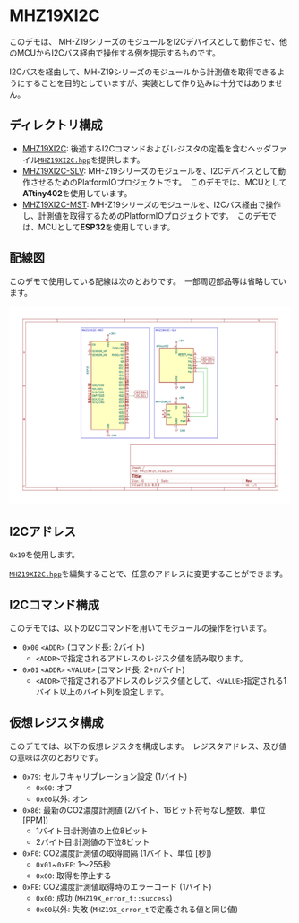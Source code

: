 MHZ19XI2C
=====

このデモは、 MH-Z19シリーズのモジュールをI2Cデバイスとして動作させ、他のMCUからI2Cバス経由で操作する例を提示するものです。

I2Cバスを経由して、MH-Z19シリーズのモジュールから計測値を取得できるようにすることを目的としていますが、実装として作り込みは十分ではありません。

## ディレクトリ構成

- [MHZ19XI2C](./MHZ19XI2C/): 後述するI2Cコマンドおよびレジスタの定義を含むヘッダファイル[`MHZ19XI2C.hpp`](./MHZ19XI2C/MHZ19XI2C.hpp)を提供します。
- [MHZ19XI2C-SLV](./MHZ19XI2C-SLV/): MH-Z19シリーズのモジュールを、I2Cデバイスとして動作させるためのPlatformIOプロジェクトです。　このデモでは、MCUとして**ATtiny402**を使用しています。
- [MHZ19XI2C-MST](./MHZ19XI2C-MST/): MH-Z19シリーズのモジュールを、I2Cバス経由で操作し、計測値を取得するためのPlatformIOプロジェクトです。　このデモでは、MCUとして**ESP32**を使用しています。

## 配線図
このデモで使用している配線は次のとおりです。　一部周辺部品等は省略しています。

![Schematic diagram for this demonstration.](MHZ19XI2C.svg)

## I2Cアドレス
`0x19`を使用します。

[`MHZ19XI2C.hpp`](./MHZ19XI2C/MHZ19XI2C.hpp)を編集することで、任意のアドレスに変更することができます。

## I2Cコマンド構成
このデモでは、以下のI2Cコマンドを用いてモジュールの操作を行います。

- `0x00` `<ADDR>` (コマンド長: 2バイト)
  - `<ADDR>`で指定されるアドレスのレジスタ値を読み取ります。
- `0x01` `<ADDR>` `<VALUE>` (コマンド長: 2+nバイト)
  - `<ADDR>`で指定されるアドレスのレジスタ値として、`<VALUE>`指定される1バイト以上のバイト列を設定します。

## 仮想レジスタ構成
このデモでは、以下の仮想レジスタを構成します。　レジスタアドレス、及び値の意味は次のとおりです。

- `0x79`: セルフキャリブレーション設定 (1バイト)
  - `0x00`: オフ
  - `0x00`以外: オン
- `0x86`: 最新のCO2濃度計測値 (2バイト、16ビット符号なし整数、単位 [PPM])
  - 1バイト目:計測値の上位8ビット
  - 2バイト目:計測値の下位8ビット
- `0xF0`: CO2濃度計測値の取得間隔 (1バイト、単位 [秒])
  - `0x01`~`0xFF`: 1〜255秒
  - `0x00`: 取得を停止する
- `0xFE`: CO2濃度計測値取得時のエラーコード (1バイト)
  - `0x00`: 成功 (`MHZ19X_error_t::success`)
  - `0x00`以外: 失敗 (`MHZ19X_error_t`で定義される値と同じ値)

